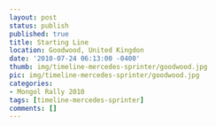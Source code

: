 ```yaml
---
layout: post
status: publish
published: true
title: Starting Line
location: Goodwood, United Kingdon
date: '2010-07-24 06:13:00 -0400'
thumb: img/timeline-mercedes-sprinter/goodwood.jpg
pic: img/timeline-mercedes-sprinter/goodwood.jpg
categories:
- Mongol Rally 2010
tags: [timeline-mercedes-sprinter]
comments: []
---
```


